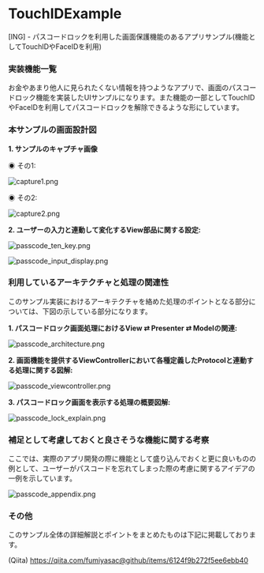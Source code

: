 # TouchIDExample

[ING] - パスコードロックを利用した画面保護機能のあるアプリサンプル(機能としてTouchIDやFaceIDを利用)

### 実装機能一覧

お金やあまり他人に見られたくない情報を持つようなアプリで、画面のパスコードロック機能を実装したUIサンプルになります。また機能の一部としてTouchIDやFaceIDを利用してパスコードロックを解除できるような形にしています。

### 本サンプルの画面設計図

__1. サンプルのキャプチャ画像__

◉ その1:

![capture1.png](https://qiita-image-store.s3.amazonaws.com/0/17400/31ba315d-c354-8fe1-9a3b-1329660873ae.png)

◉ その2:

![capture2.png](https://qiita-image-store.s3.amazonaws.com/0/17400/f5cd0c43-5a65-0592-0fd9-0802e322564e.png)

__2. ユーザーの入力と連動して変化するView部品に関する設定:__

![passcode_ten_key.png](https://qiita-image-store.s3.amazonaws.com/0/17400/b8b52b35-b95e-1004-745e-e4e8fc2d786a.png)

![passcode_input_display.png](https://qiita-image-store.s3.amazonaws.com/0/17400/e8d90378-72bd-4b7a-879e-46e00feb3f78.png)

### 利用しているアーキテクチャと処理の関連性

このサンプル実装におけるアーキテクチャを絡めた処理のポイントとなる部分については、下図の示している部分になります。

__1. パスコードロック画面処理におけるView ⇄ Presenter ⇄ Modelの関連:__

![passcode_architecture.png](https://qiita-image-store.s3.amazonaws.com/0/17400/88ef71bb-5deb-de84-d196-227b6e1adc56.png)

__2. 画面機能を提供するViewControllerにおいて各種定義したProtocolと連動する処理に関する図解:__

![passcode_viewcontroller.png](https://qiita-image-store.s3.amazonaws.com/0/17400/f32a6bc5-c552-49e2-128e-1459550caf36.png)

__3. パスコードロック画面を表示する処理の概要図解:__

![passcode_lock_explain.png](https://qiita-image-store.s3.amazonaws.com/0/17400/edd62d71-c45d-da90-02f1-0fe21fe0389a.png)

### 補足として考慮しておくと良さそうな機能に関する考察

ここでは、実際のアプリ開発の際に機能として盛り込んでおくと更に良いものの例として、ユーザーがパスコードを忘れてしまった際の考慮に関するアイデアの一例を示しています。

![passcode_appendix.png](https://qiita-image-store.s3.amazonaws.com/0/17400/f9a8931c-6bda-5cd0-126d-034457390ac5.png)

### その他

このサンプル全体の詳細解説とポイントをまとめたものは下記に掲載しております。

(Qiita) https://qiita.com/fumiyasac@github/items/6124f9b272f5ee6ebb40

